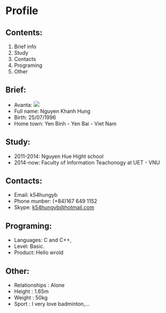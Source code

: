 # Profile

## Contents:

1. Brief info
2. Study
3. Contacts
4. Programing
5. Other

## Brief:
- Avanta:
![](https://scontent-hkg3-1.xx.fbcdn.net/hphotos-xtf1/v/t1.0-9/12006119_1632208563726102_6785485188274308306_n.jpg?oh=20dfcf7895669696fa76a1588876e011&oe=57AC2B9B)
- Full name: Nguyen Khanh Hung
- Birth: 25/07/1996
- Home town: Yen Binh - Yen Bai - Viet Nam

## Study:
- 2011-2014: Nguyen Hue Hight school
- 2014-now: Faculty of Information Teachonogy at UET - VNU

## Contacts: 
- Email: k54hungyb
- Phone munber: (+84)167 649 1152
- Skype: k54hungyb@hotmail.com

## Programing:
- Languages: C and C++,
- Level: Basic.
- Product: Hello wrold

## Other:
- Relationships : Alone
- Height : 1.65m
- Weight : 50kg
- Sport : I very love badminton,...
